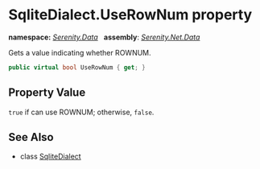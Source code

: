 # SqliteDialect.UseRowNum property
**namespace:** *[Serenity.Data](../../README.md#serenity.data-namespace)*   **assembly**: *[Serenity.Net.Data](../../README.md)*

Gets a value indicating whether ROWNUM.

```csharp
public virtual bool UseRowNum { get; }
```

## Property Value

`true` if can use ROWNUM; otherwise, `false`.

## See Also

* class [SqliteDialect](../SqliteDialect.md)